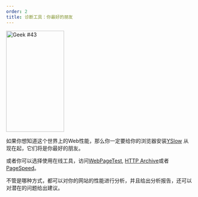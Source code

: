 ```yaml
---
order: 2
title: 诊断工具：你最好的朋友
---
```


<div class="img-left">
  <img id="geek-43" class="icos-geek" src="http://browserdiet.com/en/assets/img/43.png" alt="Geek #43" width="157" height="275" />
</div>

如果你想知道这个世界上的Web性能，那么你一定要给你的浏览器安装[YSlow](http://yslow.org/) 从现在起，它们将是你最好的朋友。

或者你可以选择使用在线工具，访问[WebPageTest](http://www.webpagetest.org/), [HTTP Archive](http://httparchive.org/)或者[PageSpeed](https://developers.google.com/speed/pagespeed/insights/)。

不管是哪种方式，都可以对你的网站的性能进行分析，并且给出分析报告，还可以对潜在的问题给出建议。
